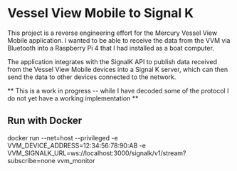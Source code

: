 # Vessel View Mobile to Signal K

This project is a reverse engineering effort for the Mercury Vessel View Mobile application. I wanted to be able
to receive the data from the VVM via Bluetooth into a Raspberry Pi 4 that I had installed as a boat computer.

The application integrates with the SignalK API to publish data received from the Vessel View Mobile devices
into a Signal K server, which can then send the data to other devices connected to the network.

** This is a work in progress -- while I have decoded some of the protocol I do not yet have a working implementation **


## Run with Docker

docker run --net=host --privileged  -e VVM_DEVICE_ADDRESS=12:34:56:78:90:AB -e VVM_SIGNALK_URL=ws://localhost:3000/signalk/v1/stream?subscribe=none vvm_monitor
